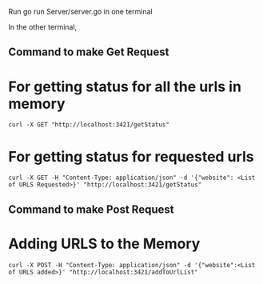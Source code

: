 Run go run Server/server.go in one terminal

In the other terminal, 

## Command to make Get Request

# For getting status for all the urls in memory

    curl -X GET "http://localhost:3421/getStatus"

# For getting status for requested urls

    curl -X GET -H "Content-Type: application/json" -d '{"website": <List of URLS Requested>}' "http://localhost:3421/getStatus"


## Command to make Post Request

# Adding URLS to the Memory

    curl -X POST -H "Content-Type: application/json" -d '{"website":<List of URLS added>}' "http://localhost:3421/addToUrlList"